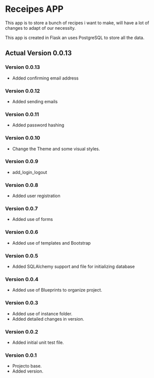 # Receipes APP

This app is to store a bunch of recipes i want to make, will have a lot of changes to adapt of our necessity.

This app is created in Flask an uses PostgreSQL to store all the data.

## Actual Version 0.0.13

### Version 0.0.13

* Added confirming email address

### Version 0.0.12

* Added sending emails

### Version 0.0.11

* Added password hashing

### Version 0.0.10

* Change the Theme and some visual styles.

### Version 0.0.9

* add_login_logout

### Version 0.0.8

* Added user registration

### Version 0.0.7

* Added use of forms

### Version 0.0.6

* Added use of templates and Bootstrap

### Version 0.0.5

* Added SQLAlchemy support and file for initializing database

### Version 0.0.4

* Added use of Blueprints to organize project.

### Version 0.0.3

* Added use of instance folder.
* Added detailed changes in version.

### Version 0.0.2

* Added initial unit test file.

### Version 0.0.1

* Projecto base.
* Added version.

